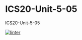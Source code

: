 # ICS20-Unit-5-05
ICS20-Unit-5-05

[![linter](https://github.com/BigGuyAlex/ICS20-Unit-5-05/workflows/linter/badge.svg)](https://github.com/marketplace/actions/super-linter)
